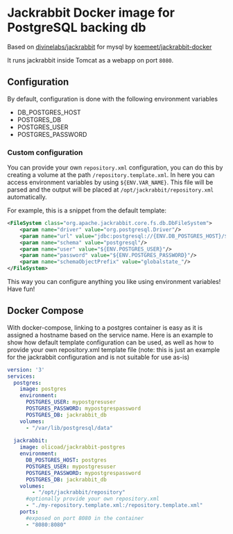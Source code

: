 # Jackrabbit Docker image for PostgreSQL backing db
Based on [divinelabs/jackrabbit](https://hub.docker.com/r/divinelabs/jackrabbit/) for mysql by [koemeet/jackrabbit-docker](https://github.com/koemeet/jackrabbit-docker)


It runs jackrabbit inside Tomcat as a webapp on port `8080`.



## Configuration
By default, configuration is done with the following environment variables
 - DB_POSTGRES_HOST
 - POSTGRES_DB
 - POSTGRES_USER
 - POSTGRES_PASSWORD

### Custom configuration

You can provide your own `repository.xml` configuration, you can do this by creating a volume at the
path `/repository.template.xml`. In here you can access environment variables by using `${ENV.VAR_NAME}`.
This file will be parsed and the output will be placed at `/opt/jackrabbit/repository.xml` automatically.

For example, this is a snippet from the default template:

```xml
<FileSystem class="org.apache.jackrabbit.core.fs.db.DbFileSystem">
    <param name="driver" value="org.postgresql.Driver"/>
    <param name="url" value="jdbc:postgresql://{ENV.DB_POSTGRES_HOST}/${ENV.POSTGRES_DB}"/>
    <param name="schema" value="postgresql"/>
    <param name="user" value="${ENV.POSTGRES_USER}"/>
    <param name="password" value="${ENV.POSTGRES_PASSWORD}"/>
    <param name="schemaObjectPrefix" value="globalstate_"/>
</FileSystem>
```

This way you can configure anything you like using environment variables! Have fun!

## Docker Compose
With docker-compose, linking to a postgres container is easy as
it is assigned a hostname based on the service name.
Here is an example to show how default template configuration can be used, as well as how to provide your own repository.xml template file
(note: this is just an example for the jackrabbit configuration and is not suitable for use as-is)
```yaml
version: '3'
services:
  postgres:
    image: postgres
    environment:
      POSTGRES_USER: mypostgresuser
      POSTGRES_PASSWORD: mypostgrespassword
      POSTGRES_DB: jackrabbit_db
    volumes:
      - "/var/lib/postgresql/data"
  
  jackrabbit:
    image: olicoad/jackrabbit-postgres
    environment:
      DB_POSTGRES_HOST: postgres
      POSTGRES_USER: mypostgresuser
      POSTGRES_PASSWORD: mypostgrespassword
      POSTGRES_DB: jackrabbit_db
    volumes:
        - "/opt/jackrabbit/repository"
      #optionally provide your own repository.xml
      - "./my-repository.template.xml:/repository.template.xml"
    ports:
      #exposed on port 8080 in the container
      - "8080:8080"
```